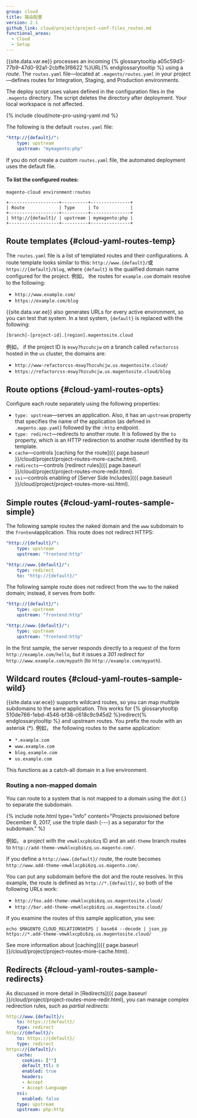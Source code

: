 ```yaml
---
group: cloud
title: 路由配置
version: 2.1
github_link: cloud/project/project-conf-files_routes.md
functional_areas:
  - Cloud
  - Setup
---
```


{{site.data.var.ee}} processes an incoming {% glossarytooltip a05c59d3-77b9-47d0-92a1-2cbffe3f8622 %}URL{% endglossarytooltip %} using a *route*. The `routes.yaml` file—located at `.magento/routes.yaml` in your project—defines routes for Integration, Staging, and Production environments.

The deploy script uses values defined in the configuration files in the `.magento` directory. The script deletes the directory after deployment. Your local workspace is not affected.

{% include cloud/note-pro-using-yaml.md %}

The following is the default `routes.yaml` file:

```yaml
"http://{default}/":
    type: upstream
    upstream: "mymagento:php"
```

If you do not create a custom `routes.yaml` file, the automated deployment uses the default file.

#### To list the configured routes:

```
magento-cloud environment:routes

+-------------------+----------+---------------+
| Route             | Type     | To            |
+-------------------+----------+---------------+
| http://{default}/ | upstream | mymagento:php |
+-------------------+----------+---------------+
```

## Route templates {#cloud-yaml-routes-temp}
The `routes.yaml` file is a list of templated routes and their configurations. A route template looks similar to this: `http://www.{default}/`或`https://{default}/blog`, where `{default}` is the qualified domain name configured for the project. 例如， the routes for `example.com` domain resolve to the following:

-  `http://www.example.com/`
-  `https://example.com/blog`

{{site.data.var.ee}} also generates URLs for every active environment, so you can test that system. In a test system, `{default}` is replaced with the following:

```
[branch]-[project-id].[region].magentosite.cloud
```

例如， if the project ID is `mswy7hzcuhcjw` on a branch called `refactorcss` hosted in the `us` cluster, the domains are: 

-  `http://www-refactorcss-mswy7hzcuhcjw.us.magentosite.cloud/`
-  `https://refactorcss-mswy7hzcuhcjw.us.magentosite.cloud/blog`

<!-- {{site.data.var.ece}} also supports [multiple applications]({{ page.baseurl }}/cloud/project/project-conf-multi.html) per project. Each project has a single `routes.yaml` file that defines which request is routed to which application. -->

## Route options {#cloud-yaml-routes-opts}
Configure each route separately using the following properties:

-  `type: upstream`—serves an application. Also, it has an `upstream` property that specifies the name of the application (as defined in `.magento.app.yaml`) followed by the `:http` endpoint.
-  `type: redirect`—redirects to another route. It is followed by the `to` property, which is an HTTP redirection to another route identified by its template.
-  `cache`—controls [caching for the route]({{ page.baseurl }}/cloud/project/project-routes-more-cache.html).
-  `redirects`—controls [redirect rules]({{ page.baseurl }}/cloud/project/project-routes-more-redir.html).
-  `ssi`—controls enabling of [Server Side Includes]({{ page.baseurl }}/cloud/project/project-routes-more-ssi.html).

## Simple routes {#cloud-yaml-routes-sample-simple}
The following sample routes the naked domain and the `www` subdomain to the `frontend`application. This route does not redirect HTTPS:

```yaml
"http://{default}/":
    type: upstream
    upstream: "frontend:http"

"http://www.{default}/":
    type: redirect
    to: "http://{default}/"
```

The following sample route does not redirect from the `www` to the naked domain; instead, it serves from both:

```yaml
"http://{default}/":
    type: upstream
    upstream: "frontend:http"

"http://www.{default}/":
    type: upstream
    upstream: "frontend:http"
```

In the first sample, the server responds directly to a request of the form `http://example.com/hello`, but it issues a _301 redirect_ for `http://www.example.com/mypath` (to `http://example.com/mypath`).

## Wildcard routes {#cloud-yaml-routes-sample-wild}
{{site.data.var.ece}} supports wildcard routes, so you can map multiple subdomains to the same application. This works for {% glossarytooltip 510de766-1ebd-4546-bf38-c618c9c945d2 %}redirect{% endglossarytooltip %} and upstream routes. You prefix the route with an asterisk (\*). 例如， the following routes to the same application:

-  `*.example.com`
-  `www.example.com`
-  `blog.example.com`
-  `us.example.com`

This functions as a catch-all domain in a live environment.

### Routing a non-mapped domain
You can route to a system that is not mapped to a domain using the dot (\.) to separate the subdomain.

{% include note.html type="info" content="Projects provisioned before December 8, 2017, use the triple dash (\-\-\-) as a separator for the subdomain." %}

例如， a project with the `vmwklxcpbi6zq` ID and an `add-theme` branch routes to `http://add-theme-vmwklxcpbi6zq.us.magento.com/`.

If you define a `http://www.{default}/` route, the route becomes `http://www.add-theme-vmwklxcpbi6zq.us.magento.com/`.

You can put any subdomain before the dot and the route resolves. In this example, the route is defined as `http://*.{default}/`, so both of the following URLs work:

-  `http://foo.add-theme-vmwklxcpbi6zq.us.magentosite.cloud/`
-  `http://bar.add-theme-vmwklxcpbi6zq.us.magentosite.cloud/`

If you examine the routes of this sample application, you see:

```
echo $MAGENTO_CLOUD_RELATIONSHIPS | base64 --decode | json_pp
https://*.add-theme-vmwklxcpbi6zq.us.magentosite.cloud/
```

See more information about [caching]({{ page.baseurl }}/cloud/project/project-routes-more-cache.html).

## Redirects {#cloud-yaml-routes-sample-redirects}
As discussed in more detail in [Redirects]({{ page.baseurl }}/cloud/project/project-routes-more-redir.html), you can manage complex redirection rules, such as *partial redirects*:

```yaml
http://www.{default}/:
    to: https://{default}/
    type: redirect
http://{default}/:
    to: https://{default}/
    type: redirect
https://{default}/:
    cache:
      cookies: [""]
      default_ttl: 0
      enabled: true
      headers:
      - Accept
      - Accept-Language
    ssi:
      enabled: false
    type: upstream
    upstream: php:http
```
